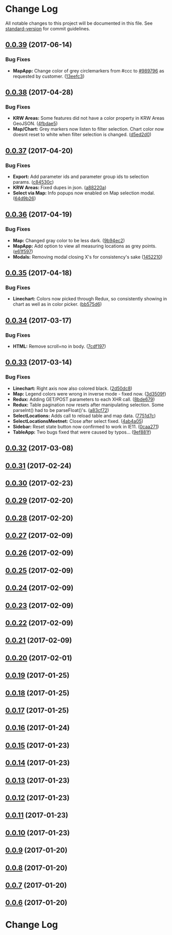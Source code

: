 # Change Log

All notable changes to this project will be documented in this file. See [standard-version](https://github.com/conventional-changelog/standard-version) for commit guidelines.

<a name="0.0.39"></a>
## [0.0.39](https://github.com/nens/efcis-client/compare/v0.0.38...v0.0.39) (2017-06-14)


### Bug Fixes

* **MapApp:** Change color of grey circlemarkers from #ccc to [#989796](https://github.com/nens/efcis-client/issues/989796) as requested by customer. ([13eefc3](https://github.com/nens/efcis-client/commit/13eefc3))



<a name="0.0.38"></a>
## [0.0.38](https://github.com/nens/efcis-client/compare/v0.0.37...v0.0.38) (2017-04-28)


### Bug Fixes

* **KRW Areas:** Some features did not have a color property in KRW Areas GeoJSON. ([4fbdae5](https://github.com/nens/efcis-client/commit/4fbdae5))
* **Map/Chart:** Grey markers now listen to filter selection. Chart color now doesnt reset to white when filter selection is changed. ([d5ed2d0](https://github.com/nens/efcis-client/commit/d5ed2d0))



<a name="0.0.37"></a>
## [0.0.37](https://github.com/nens/efcis-client/compare/v0.0.36...v0.0.37) (2017-04-20)


### Bug Fixes

* **Export:** Add parameter ids and parameter group ids to selection params. ([c84530c](https://github.com/nens/efcis-client/commit/c84530c))
* **KRW Areas:** Fixed dupes in json. ([a88220a](https://github.com/nens/efcis-client/commit/a88220a))
* **Select via Map:** Info popups now enabled on Map selection modal. ([64d9b26](https://github.com/nens/efcis-client/commit/64d9b26))



<a name="0.0.36"></a>
## [0.0.36](https://github.com/nens/efcis-client/compare/v0.0.35...v0.0.36) (2017-04-19)


### Bug Fixes

* **Map:** Changed gray color to be less dark. ([9b94ec2](https://github.com/nens/efcis-client/commit/9b94ec2))
* **MapApp:** Add option to view all measuring locations as grey points. ([e61f597](https://github.com/nens/efcis-client/commit/e61f597))
* **Modals:** Removing modal closing X's for consistency's sake ([1452210](https://github.com/nens/efcis-client/commit/1452210))



<a name="0.0.35"></a>
## [0.0.35](https://github.com/nens/efcis-client/compare/v0.0.34...v0.0.35) (2017-04-18)


### Bug Fixes

* **Linechart:** Colors now picked through Redux, so consistently showing in chart as well as in color picker. ([bb575d6](https://github.com/nens/efcis-client/commit/bb575d6))



<a name="0.0.34"></a>
## [0.0.34](https://github.com/nens/efcis-client/compare/v0.0.33...v0.0.34) (2017-03-17)


### Bug Fixes

* **HTML:** Remove scroll=no in body. ([7cdf197](https://github.com/nens/efcis-client/commit/7cdf197))



<a name="0.0.33"></a>
## [0.0.33](https://github.com/nens/efcis-client/compare/v0.0.32...v0.0.33) (2017-03-14)


### Bug Fixes

* **Linechart:** Right axis now also colored black. ([2d50dc8](https://github.com/nens/efcis-client/commit/2d50dc8))
* **Map:** Legend colors were wrong in inverse mode - fixed now. ([3d3509f](https://github.com/nens/efcis-client/commit/3d3509f))
* **Redux:** Adding GET/POST parameters to each XHR call. ([8bde679](https://github.com/nens/efcis-client/commit/8bde679))
* **Redux:** Table pagination now resets after manipulating selection. Some parseInt() had to be parseFloat()'s. ([a83cf72](https://github.com/nens/efcis-client/commit/a83cf72))
* **SelectLocations:** Adds call to reload table and map data. ([7751d7c](https://github.com/nens/efcis-client/commit/7751d7c))
* **SelectLocationsMeetnet:** Close after select fixed. ([4ab4a05](https://github.com/nens/efcis-client/commit/4ab4a05))
* **Sidebar:** Reset state button now confirmed to work in IE11. ([0caa271](https://github.com/nens/efcis-client/commit/0caa271))
* **TableApp:** Two bugs fixed that were caused by typos... ([9ef881f](https://github.com/nens/efcis-client/commit/9ef881f))



<a name="0.0.32"></a>
## [0.0.32](https://github.com/nens/efcis-client/compare/v0.0.31...v0.0.32) (2017-03-08)



<a name="0.0.31"></a>
## [0.0.31](https://github.com/nens/efcis-client/compare/v0.0.30...v0.0.31) (2017-02-24)



<a name="0.0.30"></a>
## [0.0.30](https://github.com/nens/efcis-client/compare/v0.0.29...v0.0.30) (2017-02-23)



<a name="0.0.29"></a>
## [0.0.29](https://github.com/nens/efcis-client/compare/v0.0.28...v0.0.29) (2017-02-20)



<a name="0.0.28"></a>
## [0.0.28](https://github.com/nens/efcis-client/compare/v0.0.27...v0.0.28) (2017-02-20)



<a name="0.0.27"></a>
## [0.0.27](https://github.com/nens/efcis-client/compare/v0.0.26...v0.0.27) (2017-02-09)



<a name="0.0.26"></a>
## [0.0.26](https://github.com/nens/efcis-client/compare/v0.0.25...v0.0.26) (2017-02-09)



<a name="0.0.25"></a>
## [0.0.25](https://github.com/nens/efcis-client/compare/v0.0.24...v0.0.25) (2017-02-09)



<a name="0.0.24"></a>
## [0.0.24](https://github.com/nens/efcis-client/compare/v0.0.23...v0.0.24) (2017-02-09)



<a name="0.0.23"></a>
## [0.0.23](https://github.com/nens/efcis-client/compare/v0.0.22...v0.0.23) (2017-02-09)



<a name="0.0.22"></a>
## [0.0.22](https://github.com/nens/efcis-client/compare/v0.0.21...v0.0.22) (2017-02-09)



<a name="0.0.21"></a>
## [0.0.21](https://github.com/nens/efcis-client/compare/v0.0.20...v0.0.21) (2017-02-09)



<a name="0.0.20"></a>
## [0.0.20](https://github.com/nens/efcis-client/compare/v0.0.19...v0.0.20) (2017-02-01)



<a name="0.0.19"></a>
## [0.0.19](https://github.com/nens/efcis-client/compare/v0.0.18...v0.0.19) (2017-01-25)



<a name="0.0.18"></a>
## [0.0.18](https://github.com/nens/efcis-client/compare/v0.0.17...v0.0.18) (2017-01-25)



<a name="0.0.17"></a>
## [0.0.17](https://github.com/nens/efcis-client/compare/v0.0.16...v0.0.17) (2017-01-25)



<a name="0.0.16"></a>
## [0.0.16](https://github.com/nens/efcis-client/compare/v0.0.15...v0.0.16) (2017-01-24)



<a name="0.0.15"></a>
## [0.0.15](https://github.com/nens/efcis-client/compare/v0.0.14...v0.0.15) (2017-01-23)



<a name="0.0.14"></a>
## [0.0.14](https://github.com/nens/efcis-client/compare/v0.0.13...v0.0.14) (2017-01-23)



<a name="0.0.13"></a>
## [0.0.13](https://github.com/nens/efcis-client/compare/v0.0.12...v0.0.13) (2017-01-23)



<a name="0.0.12"></a>
## [0.0.12](https://github.com/nens/efcis-client/compare/v0.0.11...v0.0.12) (2017-01-23)



<a name="0.0.11"></a>
## [0.0.11](https://github.com/nens/efcis-client/compare/v0.0.10...v0.0.11) (2017-01-23)



<a name="0.0.10"></a>
## [0.0.10](https://github.com/nens/efcis-client/compare/v0.0.9...v0.0.10) (2017-01-23)



<a name="0.0.9"></a>
## [0.0.9](https://github.com/nens/efcis-client/compare/v0.0.8...v0.0.9) (2017-01-20)



<a name="0.0.8"></a>
## [0.0.8](https://github.com/nens/efcis-client/compare/v0.0.7...v0.0.8) (2017-01-20)



<a name="0.0.7"></a>
## [0.0.7](https://github.com/nens/efcis-client/compare/v0.0.6...v0.0.7) (2017-01-20)



<a name="0.0.6"></a>
## [0.0.6](https://github.com/nens/efcis-client/compare/v0.0.5...v0.0.6) (2017-01-20)



# Change Log
